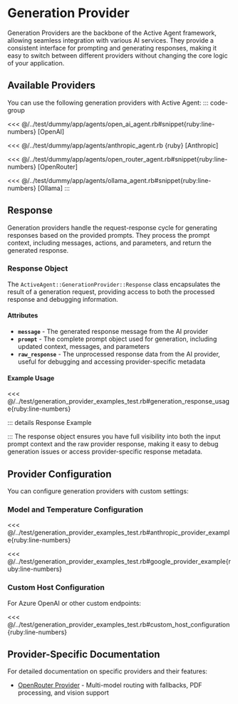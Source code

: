 # Generation Provider

Generation Providers are the backbone of the Active Agent framework, allowing seamless integration with various AI services. They provide a consistent interface for prompting and generating responses, making it easy to switch between different providers without changing the core logic of your application.

## Available Providers
You can use the following generation providers with Active Agent:
::: code-group

<<< @/../test/dummy/app/agents/open_ai_agent.rb#snippet{ruby:line-numbers} [OpenAI]

<<< @/../test/dummy/app/agents/anthropic_agent.rb {ruby} [Anthropic]

<<< @/../test/dummy/app/agents/open_router_agent.rb#snippet{ruby:line-numbers} [OpenRouter]

<<< @/../test/dummy/app/agents/ollama_agent.rb#snippet{ruby:line-numbers} [Ollama]
:::

## Response
Generation providers handle the request-response cycle for generating responses based on the provided prompts. They process the prompt context, including messages, actions, and parameters, and return the generated response.

### Response Object
The `ActiveAgent::GenerationProvider::Response` class encapsulates the result of a generation request, providing access to both the processed response and debugging information.

#### Attributes

- **`message`** - The generated response message from the AI provider
- **`prompt`** - The complete prompt object used for generation, including updated context, messages, and parameters
- **`raw_response`** - The unprocessed response data from the AI provider, useful for debugging and accessing provider-specific metadata

#### Example Usage

<<< @/../test/generation_provider_examples_test.rb#generation_response_usage{ruby:line-numbers}

::: details Response Example
<!-- @include: @/parts/examples/generation-provider-examples-test.rb-test-response-object-usage.md -->
:::
The response object ensures you have full visibility into both the input prompt context and the raw provider response, making it easy to debug generation issues or access provider-specific response metadata.

## Provider Configuration

You can configure generation providers with custom settings:

### Model and Temperature Configuration

<<< @/../test/generation_provider_examples_test.rb#anthropic_provider_example{ruby:line-numbers}

<<< @/../test/generation_provider_examples_test.rb#google_provider_example{ruby:line-numbers}

### Custom Host Configuration

For Azure OpenAI or other custom endpoints:

<<< @/../test/generation_provider_examples_test.rb#custom_host_configuration{ruby:line-numbers}

## Provider-Specific Documentation

For detailed documentation on specific providers and their features:

- [OpenRouter Provider](/docs/generation-providers/open-router-provider) - Multi-model routing with fallbacks, PDF processing, and vision support

